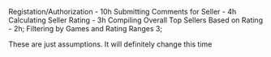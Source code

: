 Registation/Authorization - 10h
Submitting Comments for Seller - 4h
Calculating Seller Rating - 3h
Compiling Overall Top Sellers Based on Rating - 2h;
Filtering by Games and Rating Ranges 3;

These are just assumptions. It will definitely change this time
